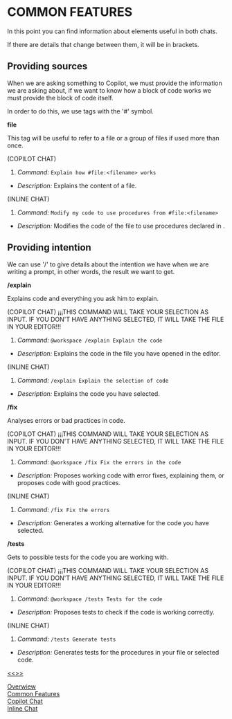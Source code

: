# COMMON FEATURES ##

In this point you can find information about elements useful in both chats.

If there are details that change between them, it will be in brackets.

## Providing sources ##

When we are asking something to Copilot, we must provide the information we are asking about, if we want to know how a block of code works we must provide the block of code itself.

In order to do this, we use tags with the '#' symbol.

**file**

This tag will be useful to refer to a file or a group of files if used more than once.

(COPILOT CHAT)
1. *Command:* `Explain how #file:<filename> works`
- *Description:* Explains the content of a file.

(INLINE CHAT)
1. *Command:* `Modify my code to use procedures from #file:<filename>`
- *Description:* Modifies the code of the file to use procedures declared in <filename> .

## Providing intention ##

We can use '/' to give details about the intention we have when we are writing a prompt, in other words, the result we want to get.

**/explain**

Explains code and everything you ask him to explain.

(COPILOT CHAT)
¡¡¡THIS COMMAND WILL TAKE YOUR SELECTION AS INPUT. IF YOU DON'T HAVE ANYTHING SELECTED, IT WILL TAKE THE FILE IN YOUR EDITOR!!!
1. *Command:* `@workspace /explain Explain the code`
- *Description:* Explains the code in the file you have opened in the editor.

(INLINE CHAT)
1. *Command:* `/explain Explain the selection of code`
- *Description:* Explains the code you have selected.

**/fix**

Analyses errors or bad practices in code.

(COPILOT CHAT)
¡¡¡THIS COMMAND WILL TAKE YOUR SELECTION AS INPUT. IF YOU DON'T HAVE ANYTHING SELECTED, IT WILL TAKE THE FILE IN YOUR EDITOR!!!
1. *Command:* `@workspace /fix Fix the errors in the code`
- *Description:* Proposes working code with error fixes, explaining them, or proposes code with good practices.

(INLINE CHAT)
1. *Command:* `/fix Fix the errors`
- *Description:* Generates a working alternative for the code you have selected.

**/tests**

Gets to possible tests for the code you are working with.

(COPILOT CHAT)
¡¡¡THIS COMMAND WILL TAKE YOUR SELECTION AS INPUT. IF YOU DON'T HAVE ANYTHING SELECTED, IT WILL TAKE THE FILE IN YOUR EDITOR!!!
1. *Command:* `@workspace /tests Tests for the code`
- *Description:* Proposes tests to check if the code is working correctly.

(INLINE CHAT)
1. *Command:* `/tests Generate tests`
- *Description:* Generates tests for the procedures in your file or selected code.

[<<](Overview.md)[>>](CopilotChat.md)

[Overwiew](/docs/Overview.md) <br>
[Common Features](/docs/CommonFeatures.md) <br>
[Copilot Chat](/docs/CopilotChat.md) <br>
[Inline Chat](/docs/InlineChat.md) <br>